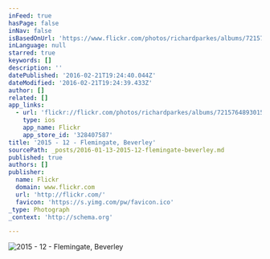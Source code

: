 ```yaml
---
inFeed: true
hasPage: false
inNav: false
isBasedOnUrl: 'https://www.flickr.com/photos/richardparkes/albums/72157648930154074'
inLanguage: null
starred: true
keywords: []
description: ''
datePublished: '2016-02-21T19:24:40.044Z'
dateModified: '2016-02-21T19:24:39.433Z'
author: []
related: []
app_links:
  - url: 'flickr://flickr.com/photos/richardparkes/albums/72157648930154074'
    type: ios
    app_name: Flickr
    app_store_id: '328407587'
title: '2015 - 12 - Flemingate, Beverley'
sourcePath: _posts/2016-01-13-2015-12-flemingate-beverley.md
published: true
authors: []
publisher:
  name: Flickr
  domain: www.flickr.com
  url: 'http://flickr.com/'
  favicon: 'https://s.yimg.com/pw/favicon.ico'
_type: Photograph
_context: 'http://schema.org'

---
```

![2015 - 12 - Flemingate&comma; Beverley](https://c4.staticflickr.com/8/7721/16515484973_b5bd7190e0_b.jpg)